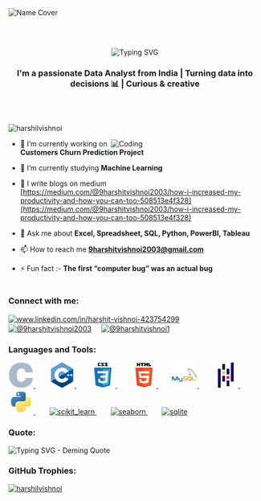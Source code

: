 <img width="1584" height="396" alt="Name Cover" src="https://github.com/user-attachments/assets/6b1071bc-12fe-4293-94f2-6d68375ef860" />



<br></br>
<p align="center">
  <img src="https://readme-typing-svg.demolab.com?font=Inter&weight=700&size=35&duration=3200&pause=1200&color=F2F2F2&center=true&vCenter=true&width=1100&lines=Hii+%F0%9F%91%8B%2C+Welcome+to+my+GitHub!!;%F0%9F%9A%80+Explore+all+my+projects+and+ideas+in+action." alt="Typing SVG" />
</p>
<h3 align="center">I'm a passionate Data Analyst from India | Turning data into decisions 📊 | Curious & creative</h3>

<br></br>
<p align="left"> <img src="https://komarev.com/ghpvc/?username=harshilvishnoi&label=Profile%20views&color=0e75b6&style=flat" alt="harshilvishnoi" /> </p>
<img align="right" alt="Coding"  width="300" src="https://media1.tenor.com/images/135e1b4dd7b612a5454a6836e05b4db1/tenor.gif?itemid=17872003">



- 🔭 I’m currently working on **Customers Churn Prediction Project**

- 🌱 I’m currently studying **Machine Learning**

- 📝 I write blogs on medium [https://medium.com/@9harshitvishnoi2003/how-i-increased-my-productivity-and-how-you-can-too-508513e4f328](https://medium.com/@9harshitvishnoi2003/how-i-increased-my-productivity-and-how-you-can-too-508513e4f328)

- 💬 Ask me about **Excel, Spreadsheet, SQL, Python, PowerBI, Tableau**

- 📫 How to reach me **9harshitvishnoi2003@gmail.com**

- ⚡ Fun fact :- **The first “computer bug” was an actual bug**
<br></br>
<h3 align="left">Connect with me:</h3>
<p align="left">
<a href="https://linkedin.com/in/www.linkedin.com/in/harshit-vishnoi-423754299" target="blank"><img align="center" src="https://raw.githubusercontent.com/rahuldkjain/github-profile-readme-generator/master/src/images/icons/Social/linked-in-alt.svg" alt="www.linkedin.com/in/harshit-vishnoi-423754299" height="45" width="45" /></a>&nbsp;&nbsp;&nbsp;&nbsp;&nbsp;&nbsp;
<a href="https://medium.com/@9harshitvishnoi2003" target="blank"><img align="center" src="https://raw.githubusercontent.com/rahuldkjain/github-profile-readme-generator/master/src/images/icons/Social/medium.svg" alt="@9harshitvishnoi2003" height="50" width="55" /></a>&nbsp;&nbsp;&nbsp;&nbsp;
<a href="https://www.hackerrank.com/@9harshitvishnoi1" target="blank"><img align="center" src="https://raw.githubusercontent.com/rahuldkjain/github-profile-readme-generator/master/src/images/icons/Social/hackerrank.svg" alt="@9harshitvishnoi1" height="65" width="70" /></a>
</p>

<h3 align="left">Languages and Tools:</h3>
<p align="left"> <a href="https://www.cprogramming.com/" target="_blank" rel="noreferrer"> <img src="https://raw.githubusercontent.com/devicons/devicon/master/icons/c/c-original.svg" alt="c" width="50" height="50"/> </a>&nbsp;&nbsp;&nbsp;&nbsp;&nbsp;&nbsp; <a href="https://www.w3schools.com/cpp/" target="_blank" rel="noreferrer"> <img src="https://raw.githubusercontent.com/devicons/devicon/master/icons/cplusplus/cplusplus-original.svg" alt="cplusplus" width="50" height="50"/> </a>&nbsp;&nbsp;&nbsp;&nbsp;&nbsp;&nbsp; <a href="https://www.w3schools.com/css/" target="_blank" rel="noreferrer"> <img src="https://raw.githubusercontent.com/devicons/devicon/master/icons/css3/css3-original-wordmark.svg" alt="css3" width="50" height="50"/> </a>&nbsp;&nbsp;&nbsp;&nbsp;&nbsp;&nbsp; <a href="https://www.w3.org/html/" target="_blank" rel="noreferrer"> <img src="https://raw.githubusercontent.com/devicons/devicon/master/icons/html5/html5-original-wordmark.svg" alt="html5" width="50" height="50"/> </a>&nbsp;&nbsp;&nbsp;&nbsp;&nbsp;&nbsp; <a href="https://www.mysql.com/" target="_blank" rel="noreferrer"> <img src="https://raw.githubusercontent.com/devicons/devicon/master/icons/mysql/mysql-original-wordmark.svg" alt="mysql" width="50" height="50"/> </a>&nbsp;&nbsp;&nbsp;&nbsp;&nbsp;&nbsp; <a href="https://pandas.pydata.org/" target="_blank" rel="noreferrer"> <img src="https://raw.githubusercontent.com/devicons/devicon/2ae2a900d2f041da66e950e4d48052658d850630/icons/pandas/pandas-original.svg" alt="pandas" width="50" height="50"/> </a>&nbsp;&nbsp;&nbsp;&nbsp;&nbsp;&nbsp; <a href="https://www.python.org" target="_blank" rel="noreferrer"> <img src="https://raw.githubusercontent.com/devicons/devicon/master/icons/python/python-original.svg" alt="python" width="50" height="50"/> </a>&nbsp;&nbsp;&nbsp;&nbsp;&nbsp;&nbsp; <a href="https://scikit-learn.org/" target="_blank" rel="noreferrer"> <img src="https://upload.wikimedia.org/wikipedia/commons/0/05/Scikit_learn_logo_small.svg" alt="scikit_learn" width="50" height="50"/> </a>&nbsp;&nbsp;&nbsp;&nbsp;&nbsp;&nbsp; <a href="https://seaborn.pydata.org/" target="_blank" rel="noreferrer"> <img src="https://seaborn.pydata.org/_images/logo-mark-lightbg.svg" alt="seaborn" width="50" height="50"/> </a>&nbsp;&nbsp;&nbsp;&nbsp;&nbsp;&nbsp; <a href="https://www.sqlite.org/" target="_blank" rel="noreferrer"> <img src="https://www.vectorlogo.zone/logos/sqlite/sqlite-icon.svg" alt="sqlite" width="50" height="50"/> </a> </p>

<h3 align="left">Quote:</h3>
<p align="left">
  <img src="https://readme-typing-svg.demolab.com?font=Inter&weight=650&size=22&duration=4000&pause=1000&color=1E90FF&width=1000&lines=Without+data,+you%27re+just+another+person+with+an+opinion.+%E2%80%94+W.+Edwards+Deming" alt="Typing SVG - Deming Quote" />
</p>

<h3 align="left">GitHub Trophies:</h3>
<p align="left"> <a href="https://github.com/ryo-ma/github-profile-trophy"><img src="https://github-profile-trophy.vercel.app/?username=harshilvishnoi" alt="harshilvishnoi" /></a> </p>


